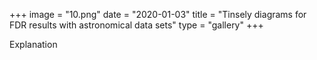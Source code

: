 +++
image = "10.png"
date = "2020-01-03"
title = "Tinsely diagrams for FDR results with astronomical data sets"
type = "gallery"
+++

Explanation